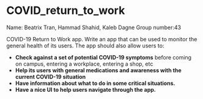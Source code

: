 # COVID_return_to_work

Name: Beatrix Tran, Hammad Shahid, Kaleb Dagne
Group number:43

COVID-19 Return to Work app.
Write an app that can be used to monitor the general health of its users. The app should also allow users
to:
- **Check against a set of potential COVID-19 symptoms** before coming on campus, entering a workplace, entering a shop, etc
- **Help its users with general medications and awareness with the current COVID-19 situation**
- **Have information about what to do in some critical situations.**
- **Have a nice UI to help users navigate through the app.**
